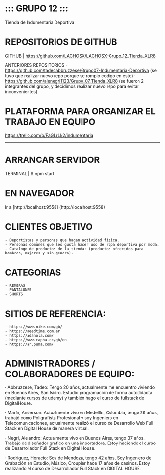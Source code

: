 #  ::: GRUPO 12 :::  # 

Tienda de Indumentaria Deportiva

# REPOSITORIOS DE GITHUB
GITHUB | https://github.com/LACHOSX/LACHOSX-Grupo_12_Tienda_XLR8

ANTERIORES REPOSITORIOS
· https://github.com/tadeoabbruzzese/Grupo07-Indumentaria-Deportiva (se tuvo que realizar nuevo repo porque se rompio codigo en este)
· https://github.com/alenegri1123/Grupo_07_Tienda_XLR8 (se fueron 2 integrantes del grupo, y decidimos realizar nuevo repo para evitar inconvenientes)



# PLATAFORMA PARA ORGANIZAR EL TRABAJO EN EQUIPO
https://trello.com/b/FaGLrLk2/indumentaria

_________________________________________________
# ARRANCAR SERVIDOR
TERMINAL | $ npm start

# EN NAVEGADOR
Ir a [http://localhost:9558]
(http://localhost:9558)


# CLIENTES OBJETIVO
	- Deportistas y personas que hagan actividad física.
	- Personas comunes que les gusta hacer uso de ropa deportiva por moda.
	- Catalogo de productos de la tienda: (productos ofrecidos para hombres, mujeres y sin genero).

# CATEGORIAS
	- REMERAS
	- PANTALONES
	- SHORTS

# SITIOS DE REFERENCIA:
	- https://www.nike.com/gb/
	- https://needtime.com.ar
	- https://adanola.com/
	- https://www.rapha.cc/gb/en
	- https://ar.puma.com/

# ADMINISTRADORES / COLABORADORES DE EQUIPO:
· Abbruzzese, Tadeo: Tengo 20 años, actualmente me encuentro viviendo en Buenos Aires, San Isidro. Estudio programación de forma autodidacta (mediante cursos de udemy) y también hago el curso de fullstack de DigitalHouse.

· Marín, Anderson: Actualmente vivo en Medellín, Colombia, tengo 26 años, trabajó como Poligrafista Profesional y soy Ingeniero en Telecomunicaciones, actualmente realizó el curso de Desarrollo Web Full Stack en Digital House de manera virtual.

· Negri, Alejandro: Actualmente vivo en Buenos Aires, tengo 37 años. Trabajo de diseñador gráfico en una importadora. Estoy haciendo el curso de Desarrollador Full Stack en Digital House.

· Rodriguez, Horacio: Soy de Mendoza, tengo 42 años, Soy Ingeniero de Grabación en Estudio, Músico, Croupier hace 17 años de casinos. Estoy realizando el curso de Desarrollador Full Stack en DIGITAL HOUSE.

